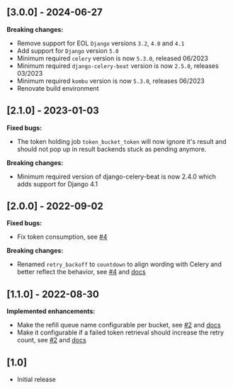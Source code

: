 ## [3.0.0] - 2024-06-27

**Breaking changes:**

* Remove support for EOL `Django` versions `3.2`, `4.0` and `4.1`
* Add support for `Django` version `5.0`
* Minimum required `celery` version is now `5.3.0`, released 06/2023
* Minimum required `django-celery-beat` version is now `2.5.0`, releases 03/2023
* Minimum required `kombu` version is now `5.3.0`, releases 06/2023
* Renovate build environment

## [2.1.0] - 2023-01-03

**Fixed bugs:**

* The token holding job `token_bucket_token` will now ignore it's result and should not pop up in result backends stuck as pending anymore.

**Breaking changes:**

* Minimum required version of django-celery-beat is now 2.4.0 which adds support for Django 4.1

## [2.0.0] - 2022-09-02

**Fixed bugs:**

* Fix token consumption, see [#4](https://github.com/RegioHelden/django-celery-token-bucket/pull/4)

**Breaking changes:**

* Renamed `retry_backoff` to `countdown` to align wording with Celery and better reflect the behavior, see [#4](https://github.com/RegioHelden/django-celery-token-bucket/pull/4) and [docs](https://github.com/RegioHelden/django-celery-token-bucket#countdown)

## [1.1.0] - 2022-08-30

**Implemented enhancements:**

* Make the refill queue name configurable per bucket, see [#2](https://github.com/RegioHelden/django-celery-token-bucket/pull/2) and [docs](https://github.com/RegioHelden/django-celery-token-bucket#token_refill_queue)
* Make it configurable if a failed token retrieval should increase the retry count, see [#2](https://github.com/RegioHelden/django-celery-token-bucket/pull/2) and [docs](https://github.com/RegioHelden/django-celery-token-bucket#affect_task_retries)

## [1.0]

* Initial release
